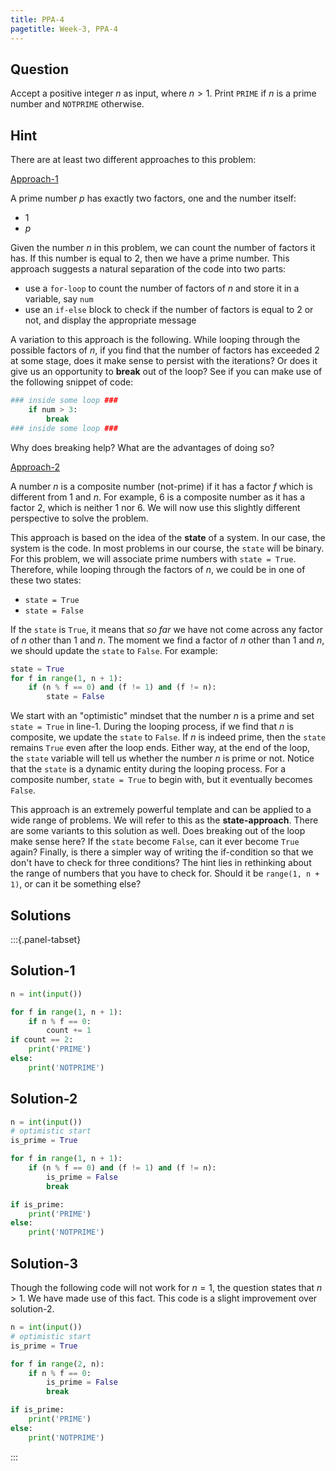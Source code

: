 ```yaml
---
title: PPA-4
pagetitle: Week-3, PPA-4
---
```


## Question

Accept a positive integer $n$ as input, where $n > 1$. Print `PRIME` if $n$ is a prime number and `NOTPRIME` otherwise.

## Hint

There are at least two different approaches to this problem:

<u>Approach-1</u>

A prime number $p$ has exactly two factors, one and the number itself:

- $1$
- $p$

Given the number $n$ in this problem, we can count the number of factors it has. If this number is equal to $2$, then we have a prime number. This approach suggests a natural separation of the code into two parts:

- use a `for-loop` to count the number of factors of $n$ and store it in a variable, say `num`
- use an `if-else` block to check if the number of factors is equal to $2$ or not, and display the appropriate message

A variation to this approach is the following. While looping through the possible factors of $n$, if you find that the number of factors has exceeded $2$ at some stage, does it make sense to persist with the iterations? Or does it give us an opportunity to **break** out of the loop? See if you can make use of the following snippet of code:

```python
### inside some loop ###
	if num > 3:
        break
### inside some loop ###
```

Why does breaking help? What are the advantages of doing so?

<u>Approach-2</u>

A number $n$ is a composite number (not-prime) if it has a factor $f$ which is different from $1$ and $n$. For example, $6$ is a composite number as it has a factor $2$, which is neither $1$ nor $6$. We will now use this slightly different perspective to solve the problem.

This approach is based on the idea of the **state** of a system. In our case, the system is the code. In most problems in our course, the `state` will be binary. For this problem, we will associate prime numbers with `state = True`. Therefore, while looping through the factors of $n$, we could be in one of these two states:

- `state = True`
- `state = False`

If the `state` is `True`, it means that *so far* we have not come across any factor of $n$ other than $1$ and $n$. The moment we find a factor of $n$ other than $1$ and $n$, we should update the `state` to `False`. For example:

```python
state = True
for f in range(1, n + 1):
    if (n % f == 0) and (f != 1) and (f != n):
        state = False
```

We start with an "optimistic" mindset that the number $n$ is a prime and set `state = True` in line-1. During the looping process, if we find that $n$ is composite, we update the `state` to `False`. If $n$ is indeed prime, then the `state` remains `True` even after the loop ends. Either way, at the end of the loop, the `state` variable will tell us whether the number $n$ is prime or not. Notice that the `state` is a dynamic entity during the looping process. For a composite number, `state = True` to begin with, but it eventually becomes `False`. 

This approach is an extremely powerful template and can be applied to a wide range of problems. We will refer to this as the **state-approach**. There are some variants to this solution as well. Does breaking out of the loop make sense here? If the `state` become `False`, can it ever become `True` again? Finally, is there a simpler way of writing the if-condition so that we don't have to check for three conditions? The hint lies in rethinking about the range of numbers that you have to check for. Should it be `range(1, n + 1)`, or can it be something else?



## Solutions

:::{.panel-tabset}

## Solution-1

```python
n = int(input())

for f in range(1, n + 1):
    if n % f == 0:
        count += 1
if count == 2:
    print('PRIME')
else:
    print('NOTPRIME')
```



## Solution-2

```python
n = int(input())
# optimistic start
is_prime = True

for f in range(1, n + 1):
    if (n % f == 0) and (f != 1) and (f != n):
        is_prime = False
        break

if is_prime:
    print('PRIME')
else:
    print('NOTPRIME')
```





## Solution-3

Though the following code will not work for $n = 1$, the question states that $n > 1$. We have made use of this fact. This code is a slight improvement over solution-2.

```python
n = int(input())
# optimistic start
is_prime = True

for f in range(2, n):
    if n % f == 0:
        is_prime = False
        break

if is_prime:
    print('PRIME')
else:
    print('NOTPRIME')
```

:::
